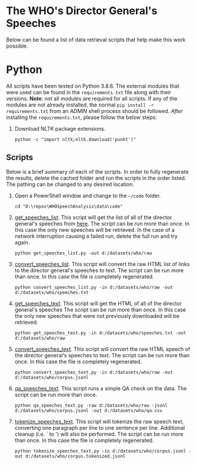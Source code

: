 # The WHO's Director General's Speeches

Below can be found a list of data retrieval scripts that help make this work possible.
# Python

All scripts have been tested on Python 3.8.6.
The external modules that were used can be found in the `requirements.txt` file along with their versions.
**Note**: not all modules are required for all scripts.
If any of the modules are not already installed, the normal `pip install -r requirements.txt` from an _ADMIN_ shell process should be followed.
_After_ installing the `requirements.txt`, please follow the below steps:

1. Download NLTK package extensions.
   ```{ps1}
   python -c "import nltk;nltk.download('punkt')"
   ```

## Scripts

Below is a brief summary of each of the scripts.
In order to fully regenerate the results, delete the cached folder and run the scripts in the order listed.
The pathing can be changed to any desired location.

1. Open a PowerShell window and change to the `~/code` folder.
   ```{ps1}
   cd "D:\repos\WHOSpeechAnalysis\data\code"
   ```
2. [get_speeches_list](./code/get_speeches_list.py).
   This script will get the list of all of the director general's speeches from [here](https://www.who.int/director-general/speeches).
   The script can be run more than once.
   In this case the only new speeches will be retrieved.
   In the case of a network interruption causing a failed run, delete the full run and try again.
   ```{ps1}
   python get_speeches_list.py -out d:/datasets/who/raw
   ```
3. [convert_speeches_list](./code/convert_speeches_list.py).
   This script will convert the raw HTML list of links to the director general's speeches to text.
   The script can be run more than once.
   In this case the file is completely regenerated.
   ```{ps1}
   python convert_speeches_list.py -in d:/datasets/who/raw -out d:/datasets/who/speeches.txt
   ```
4. [get_speeches_text](./code/get_speeches_text.py).
   This script will get the HTML of all of the director general's speeches
   The script can be run more than once.
   In this case the only new speeches that were not previously downloaded will be retrieved.
   ```{ps1}
   python get_speeches_text.py -in d:/datasets/who/speeches.txt -out d:/datasets/who/raw
   ```
5. [convert_speeches_text](./code/convert_speeches_text.py).
   This script will convert the raw HTML speech of the director general's speeches to text.
   The script can be run more than once.
   In this case the file is completely regenerated.
   ```{ps1}
   python convert_speeches_text.py -in d:/datasets/who/raw -out d:/datasets/who/corpus.jsonl
   ```
6. [qa_speeches_text](./code/qa_speeches_text.py).
   This script runs a simple QA check on the data.
   The script can be run more than once.
   ```{ps1}
   python qa_speeches_text.py -raw d:/datasets/who/raw -jsonl d:/datasets/who/corpus.jsonl -out d:/datasets/who/qa.csv
   ```
7. [tokenize_speeches_text](./code/tokenize_speeches_text.py).
   This script will tokenize the raw speech text, converting one paragraph per line to one sentence per line.
   Additional cleanup (i.e. ` to ') will also be performed.
   The script can be run more than once.
   In this case the file is completely regenerated.
   ```{ps1}
   python tokenize_speeches_text.py -in d:/datasets/who/corpus.jsonl -out d:/datasets/who/corpus.tokenized.jsonl
   ```

